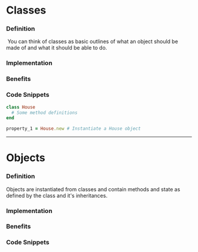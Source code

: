 # Classes
### Definition
 You can think of classes as basic outlines of what an object should be made of and what it should be able to do.

### Implementation


### Benefits


### Code Snippets

```ruby
class House
  # Some method definitions
end

property_1 = House.new # Instantiate a House object
```
-----------
# Objects
### Definition
Objects are instantiated from classes and contain methods and state as defined by the class and it's inheritances.

### Implementation


### Benefits


### Code Snippets